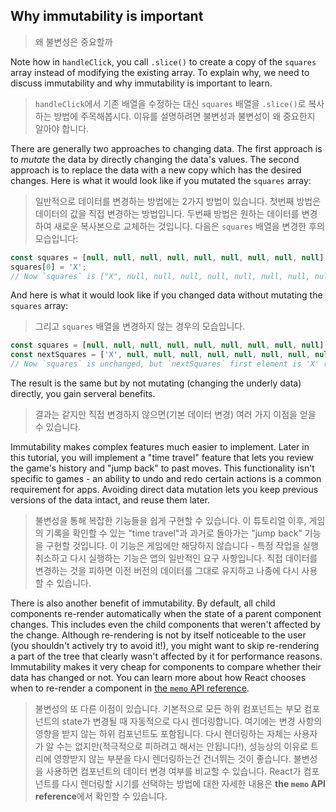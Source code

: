 ## Why immutability is important
> 왜 불변성은 중요할까

Note how in `handleClick`, you call `.slice()` to create a copy of the `squares` array instead of modifying the existing array. To explain why, we need to discuss immutability and why immutability is important to learn.
> `handleClick`에서 기존 배열을 수정하는 대신 `squares` 배열을 `.slice()`로 복사하는 방법에 주목해봅시다. 이유를 설명하려면 불변성과 불변성이 왜 중요한지 알아야 합니다.  

There are generally two approaches to changing data. The first approach is to _mutate_ the data by directly changing the data's values. The second approach is to replace the data with a new copy which has the desired changes. Here is what it would look like if you mutated the `squares` array:
> 일반적으로 데이터를 변경하는 방법에는 2가지 방법이 있습니다. 첫번째 방법은 데이터의 값을 직접 변경하는 방법입니다. 두번째 방법은 원하는 데이터를 변경하여 새로운 복사본으로 교체하는 것입니다. 다음은 `squares` 배열을 변경한 후의 모습입니다:  

```ts
const squares = [null, null, null, null, null, null, null, null, null];
squares[0] = 'X';
// Now `squares` is ["X", null, null, null, null, null, null, null, null];
```

And here is what it would look like if you changed data without mutating the `squares` array:
> 그리고 `squares` 배열을 변경하지 않는 경우의 모습입니다.

```ts
const squares = [null, null, null, null, null, null, null, null, null];
const nextSquares = ['X', null, null, null, null, null, null, null, null];
// Now `squares` is unchanged, but `nextSquares` first element is 'X' rather than `null`
```

The result is the same but by not mutating (changing the underly data) directly, you gain serveral benefits.
> 결과는 같지만 직접 변경하지 않으면(기본 데이터 변경) 여러 가지 이점을 얻을 수 있습니다.  

Immutability makes complex features much easier to implement. Later in this tutorial, you will implement a "time travel" feature that lets you review the game's history and "jump back" to past moves. This functionality isn't specific to games - an ability to undo and redo certain actions is a common requirement for apps. Avoiding direct data mutation lets you keep previous versions of the data intact, and reuse them later.
> 불변성을 통해 복잡한 기능들을 쉽게 구현할 수 있습니다. 이 튜토리얼 이후, 게임의 기록을 확인할 수 있는 "time travel"과 과거로 돌아가는 "jump back" 기능을 구현할 것입니다. 이 기능은 게임에만 해당하지 않습니다 - 특정 작업을 실행 취소하고 다시 실행하는 기능은 앱의 일반적인 요구 사항입니다. 직접 데이터를 변경하는 것을 피하면 이전 버전의 데이터를 그대로 유지하고 나중에 다시 사용할 수 있습니다.  

There is also another benefit of immutability. By default, all child components re-render automatically when the state of a parent component changes. This includes even the child components that weren't affected by the change. Although re-rendering is not by itself noticeable to the user (you shouldn't actively try to avoid it!), you might want to skip re-rendering a part of the tree that clearly wasn't affected by it for performance reasons. Immutability makes it very cheap for components to compare whether their data has changed or not. You can learn more about how React chooses when to re-render a component in [the `memo` API reference](https://react.dev/reference/react/memo).
> 불변성의 또 다른 이점이 있습니다. 기본적으로 모든 하위 컴포넌트는 부모 컴포넌트의 state가 변경될 때 자동적으로 다시 렌더링합니다. 여기에는 변경 사항의 영향을 받지 않는 하위 컴포넌트도 포함됩니다. 다시 렌더링하는 자체는 사용자가 알 수는 없지만(적극적으로 피하려고 해서는 안됩니다!), 성능상의 이유로 트리에 영향받지 않는 부분을 다시 렌더링하는건 건너뛰는 것이 좋습니다. 불변성을 사용하면 컴포넌트의 데이터 변경 여부를 비교할 수 있습니다. React가 컴포넌트를 다시 렌더링할 시기를 선택하는 방법에 대한 자세한 내용은 **the `memo` API reference**에서 확인할 수 있습니다.